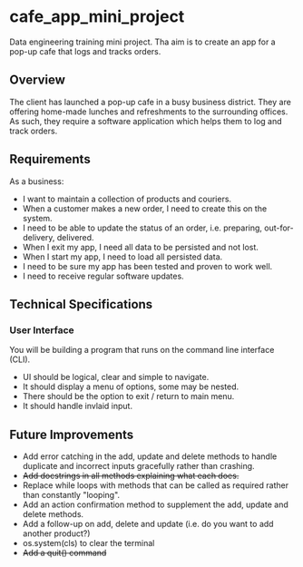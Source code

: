 # cafe_app_mini_project
 Data engineering training mini project. Tha aim is to create an app for a pop-up cafe that logs and tracks orders. 

## Overview
The client has launched a pop-up cafe in a busy business district. They are offering home-made lunches and refreshments to the surrounding offices. As such, they require a software application which helps them to log and track orders.

## Requirements
As a business:
*   I want to maintain a collection of products and couriers.
*   When a customer makes a new order, I need to create this on the system.
*   I need to be able to update the status of an order, i.e. preparing, out-for-delivery, delivered.
*   When I exit my app, I need all data to be persisted and not lost.
*   When I start my app, I need to load all persisted data.
*   I need to be sure my app has been tested and proven to work well.
*   I need to receive regular software updates.

## Technical Specifications
### User Interface
You will be building a program that runs on the command line interface (CLI).
*   UI should be logical, clear and simple to navigate.
*   It should display a menu of options, some may be nested.
*   There should be the option to exit / return to main menu.
*   It should handle invlaid input.

## Future Improvements
*   Add error catching in the add, update and delete methods to handle duplicate and incorrect inputs gracefully rather than crashing.
*   ~~Add docstrings in all methods explaining what each does.~~
*   Replace while loops with methods that can be called as required rather than constantly "looping".
*   Add an action confirmation method to supplement the add, update and delete methods.
*   Add a follow-up on add, delete and update (i.e. do you want to add another product?)
*   os.system(cls) to clear the terminal
*   ~~Add a quit() command~~